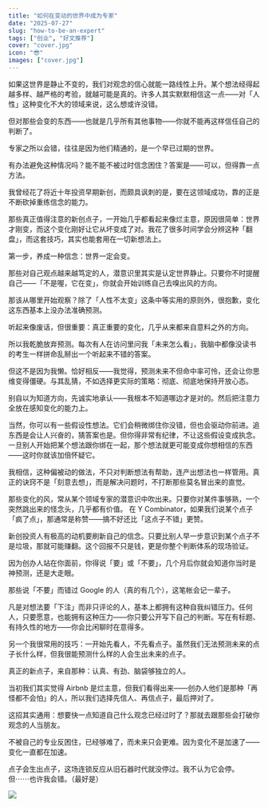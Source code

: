 ```yaml
---
title: "如何在变动的世界中成为专家"
date: "2025-07-27"
slug: "how-to-be-an-expert"
tags: ["创业", "好文推荐"]
cover: "cover.jpg"
icon: "😎"
images: ["cover.jpg"]
---
```

如果这世界是静止不变的，我们对观念的信心就能一路线性上升。某个想法经得起越多样、越严格的考验，就越可能是真的。许多人其实默默相信这一点——对「人性」这种变化不大的领域来说，这么想或许没错。



但对那些会变的东西——也就是几乎所有其他事物——你就不能再这样信任自己的判断了。



专家之所以会错，往往是因为他们精通的，是一个早已过期的世界。



有办法避免这种情况吗？能不能不被过时信念困住？答案是——可以，但得靠一点方法。



我曾经花了将近十年投资早期新创，而颇具讽刺的是，要在这领域成功，靠的正是不断砍掉重练信念的能力。



那些真正值得注意的新创点子，一开始几乎都看起来像烂主意，原因很简单：世界才刚变，而这个变化刚好让它从坏变成了对。我花了很多时间学会分辨这种「翻盘」，而这套技巧，其实也能套用在一切新想法上。



第一步，养成一种信念：世界一定会变。



那些对自己观点越来越笃定的人，潜意识里其实是认定世界静止。只要你不时提醒自己——「不是喔，它在变」，你就会开始训练自己去嗅出风的方向。



那该从哪里开始观察？除了「人性不太变」这条中等实用的原则外，很抱歉，变化这东西基本上没办法准确预测。



听起来像废话，但很重要：真正重要的变化，几乎从来都来自意料之外的方向。



所以我乾脆放弃预测。每次有人在访问里问我「未来怎么看」，我脑中都像没读书的考生一样拼命乱掰出一个听起来不错的答案。



但这不是因为我懒。恰好相反——我觉得，预测未来不但命中率可怜，还会让你思维变得僵硬。与其乱猜，不如选择更实际的策略：彻底、彻底地保持开放心态。



别自以为知道方向，先诚实地承认——我根本不知道哪边才是对的。然后把注意力全放在感知变化的能力上。



当然，你可以有一些假设性想法。它们会稍微绑住你没错，但也会驱动你前进。追东西是会让人兴奋的，猜答案也是。但你得非常有纪律，不让这些假设变成执念。
一旦别人开始把某个想法跟你绑在一起，那个想法就更可能变成你想相信的东西——这时你就该加倍怀疑它。



我相信，这种偏被动的做法，不只对判断想法有帮助，连产出想法也一样管用。真正的诀窍不是「刻意去想」，而是解决问题时，不打断那些莫名冒出来的直觉。



那些变化的风，常从某个领域专家的潜意识中吹出来。只要你对某件事够熟，一个突然跳出来的怪念头，几乎都有价值。
在 Y Combinator，如果我们说某个点子「疯了点」，那通常是称赞——搞不好还比「这点子不错」更赞。



新创投资人有极高的动机要刷新自己的信念。只要比别人早一步意识到某个点子不是垃圾，那就可能赚翻。这个回报不只是钱，更是你整个判断体系的现场验证。



因为创办人站在你面前，你得说「要」或「不要」，几个月后你就会知道你当时是神预测，还是大走眼。



那些说「不要」而错过 Google 的人（真的有几个），这笔帐会记一辈子。



凡是对想法要「下注」而非只评论的人，基本上都拥有这种自我纠错压力。任何人，只要愿意，也能拥有这种压力——你只要公开写下自己的判断。写在有标题、有持久性的地方——你会比闲聊时在意得多。



另一个我很常用的技巧：一开始先看人，不先看点子。虽然我们无法预测未来的点子长什么样，但我很能预测什么样的人会生出未来的点子。



真正的新点子，来自那种：认真、有劲、脑袋够独立的人。



当初我们其实觉得 Airbnb 是烂主意，但我们看得出来——创办人他们是那种「再怪都不会怕」的人，所以我们选择先信人、再信点子，最后押对了。



这招其实通用：想要快一点知道自己什么观念已经过时了？那就去跟那些会打破你观念的人当朋友。



不被自己的专业反困住，已经够难了，而未来只会更难。因为变化不是加速了——变化一直都在加速。



点子会生出点子，这场连锁反应从旧石器时代就没停过。我不认为它会停。
但⋯⋯也许我会错。（最好是）




![](https://prod-files-secure.s3.us-west-2.amazonaws.com/112d0858-5090-4d34-a606-b75eb8d65fd2/46476355-9cf3-4e99-9b7a-3531bc426380/1000202064.png?X-Amz-Algorithm=AWS4-HMAC-SHA256&X-Amz-Content-Sha256=UNSIGNED-PAYLOAD&X-Amz-Credential=ASIAZI2LB466Q62GF76S%2F20250828%2Fus-west-2%2Fs3%2Faws4_request&X-Amz-Date=20250828T010015Z&X-Amz-Expires=3600&X-Amz-Security-Token=IQoJb3JpZ2luX2VjEEAaCXVzLXdlc3QtMiJGMEQCIE30p9y5u6RAp0NLO%2B4S2Q45u8ZaiqIeG76y5bTmzCLsAiAP6NlDvcyR77JBjFekOwWCc1X0noRDf6mRI2PcyCytjiqIBAiZ%2F%2F%2F%2F%2F%2F%2F%2F%2F%2F8BEAAaDDYzNzQyMzE4MzgwNSIMx9nAF4XuTcpJRpZ1KtwDLT0M3ZAIc8NhhmC2MIehdz8LGxhkffbti5LpI8QdB6iA%2F%2BlrrhfMK%2BTHNK6wiNx8J%2Fjg5R93JhenrLVLMLhVhrrsHF1iLg9Ilp9DuRCgAnoSZcGIaCy1dULwzLtkWtpcMT7Y5KAn%2BnF36foP6XhxmjDCoF9%2FQgQGDQLoLY5mcpMNO08Xf2aPe6IFLpmzNEwDmRKCgCmMAj2THqYdXv%2FqJDFaKhibDxjW6fwcNCwxRPmXCEPbOdTLv1cV9UZFbEkqrBSCySysyCTfCsjCaRGpRpQKzQhahGPri7qMsSU0UMMaWgH5iL6NzXgHoJSCioarQzVYtA52sQwQ%2FauoEZDuPrXymXObj1nGsHAnw0X9Iopboxr2dkH1mI49io9sSgcJA3098G%2Fq4WHWddClHWuJrg%2B91qw0kTEG7YhuJLYlWpf2KsqeAqCq%2B%2F90T3FXM%2B17roJfvHfutru%2F7Q%2FuXX%2F%2Fr8j2C5tmAru%2Fsmd5I8ioPp7MYvS6L1IEVge5vRcxIEpofW4gPZJ%2B%2BEZ2gMk1PF8df%2BKX9UVizskf6K7YxvenAMVT9HOsN1hfhbbnFVNuXqE%2FfU3RgYu%2F%2B4kk6%2FjhrZQj8RW98jJnk71u%2B8S8pjLavnZnwBnB3bzGjSYYuUYwxra%2BxQY6pgG5rwnFVmNZjSLVDyDLaDHJ1UpQMCLK9py0bM4rsBmbbk5vXQPuBCKUIGstfP3B1YDFWT8lJ10IrKuadf6LH5Na5S8K%2Fhj615oreIYy8ryfKDK1yMbZ7nz95eoblz9k49mDVtvvBbG2OiWEjpiOnVr%2B8%2F34UeIf0l8DKN%2FVYbPI65thFMtQl2ZPGfDmR1qpbxbtrMLPAMoUJ8uU83pZn%2BH8qUjVH6VN&X-Amz-Signature=1f3f87d1033b459a0b99c240c1260e5ec12e67328cfc3cfaa6f9c8bdb50d94f6&X-Amz-SignedHeaders=host&x-amz-checksum-mode=ENABLED&x-id=GetObject)

